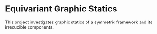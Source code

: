 # Equivariant Graphic Statics
This project investigates graphic statics of a symmetric framework and its irreducible components.
